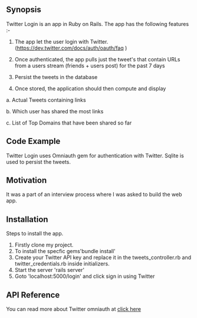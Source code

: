 ## Synopsis

Twitter Login is an app in Ruby on Rails. The app has the following features :-

1. The app let the user login with Twitter. (https://dev.twitter.com/docs/auth/oauth/faq )

2. Once authenticated, the app pulls just the tweet's that contain URLs from a users stream (friends + users post) for the past 7 days

3. Persist the tweets in the database

4. Once stored, the application should then compute and display

a. Actual Tweets containing links

b. Which user has shared the most links

c. List of Top Domains that have been shared so far

## Code Example

Twitter Login uses Omniauth gem for authentication with Twitter.
Sqlite is used to persist the tweets.

## Motivation

It was a part of an interview process where I was asked to build the web app.

## Installation

Steps to install the app.

1. Firstly clone my project.<br>
2. To install the specfic gems'bundle install'<br>
3. Create your Twitter API key and replace it in the tweets_controller.rb and twitter_credentials.rb inside initializers.
4. Start the server 'rails server'<br>
5. Goto 'localhost:5000/login' and click sign in using Twitter

## API Reference

You can read more about Twitter omniauth at [click here](https://github.com/arunagw/omniauth-twitter)
